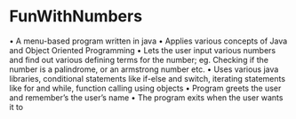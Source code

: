 # FunWithNumbers

•	A menu-based program written in java 
•	Applies various concepts of Java and Object Oriented Programming
•	Lets the user input various numbers and find out various defining terms for the number; eg. Checking if the number is a palindrome, or an armstrong number etc. 
•	Uses various java libraries, conditional statements like if-else and switch, iterating statements like for and while, function calling using objects 
•	Program greets the user and remember’s the user’s name
•	The program exits when the user wants it to
